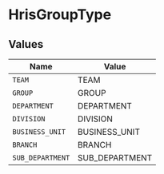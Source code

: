 # HrisGroupType


## Values

| Name             | Value            |
| ---------------- | ---------------- |
| `TEAM`           | TEAM             |
| `GROUP`          | GROUP            |
| `DEPARTMENT`     | DEPARTMENT       |
| `DIVISION`       | DIVISION         |
| `BUSINESS_UNIT`  | BUSINESS_UNIT    |
| `BRANCH`         | BRANCH           |
| `SUB_DEPARTMENT` | SUB_DEPARTMENT   |